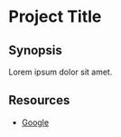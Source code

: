 # Project Title

## Synopsis

Lorem ipsum dolor sit amet.

## Resources

* [Google](https://google.com)
